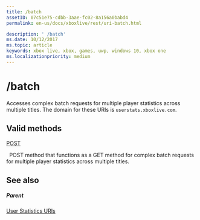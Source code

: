 ```yaml
---
title: /batch
assetID: 07c51e75-cdbb-3aae-fc02-8a156a0babd4
permalink: en-us/docs/xboxlive/rest/uri-batch.html

description: ' /batch'
ms.date: 10/12/2017
ms.topic: article
keywords: xbox live, xbox, games, uwp, windows 10, xbox one
ms.localizationpriority: medium
---
```

# /batch
Accesses complex batch requests for multiple player statistics across multiple titles. 
The domain for these URIs is `userstats.xboxlive.com`.
  
<a id="ID4EV"></a>

 
## Valid methods

[POST](uri-batchpost.md)

&nbsp;&nbsp;POST method that functions as a GET method for complex batch requests for multiple player statistics across multiple titles.
 
<a id="ID4E6"></a>

 
## See also
 
<a id="ID4EBB"></a>

 
##### Parent 

[User Statistics URIs](atoc-reference-userstats.md)

   
